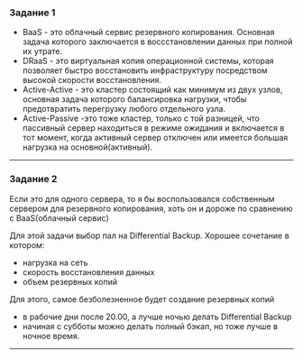 ### Задание 1

- BaaS - это облачный сервис резервного копирования. Основная задача которого заключается в воссстановлении данных при полной их утрате.
- DRaaS - это виртуальная копия операционной системы, которая позволяет быстро восстановить инфраструктуру посредством высокой скорости восстановления.
- Active-Active - это кластер состоящий как минимум из двух узлов, основная задача которого балансировка нагрузки, чтобы предотвратить перегрузку любого отдельного узла.
- Active-Passive -это тоже кластер, только с той разницей, что пассивный сервер находиться в режиме ожидания и включается в тот момент, когда активный сервер отключен    или имеется большая нагрузка на основной(активный).

---

### Задание 2

Если это для одного сервера, то я бы воспользовался собственным сервером для резервного копирования, хоть он и дороже по сравнению с BaaS(облачный сервис)

Для этой задачи выбор пал на Differential Backup. Хорошее сочетание в котором:
- нагрузка на сеть 
- скорость восстановления данных
- объем резервных копий

Для этого, самое безболезненное будет создание резервных копий 

- в рабочие дни после 20.00, а лучше ночью делать Differential Backup
- начиная с субботы можно делать полный бэкап, но тоже лучше в ночное время.

---
